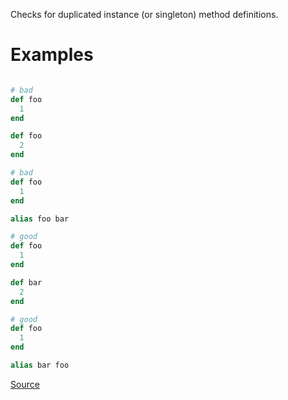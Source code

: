 
Checks for duplicated instance (or singleton) method
definitions.

# Examples

```ruby

# bad
def foo
  1
end

def foo
  2
end

# bad
def foo
  1
end

alias foo bar

# good
def foo
  1
end

def bar
  2
end

# good
def foo
  1
end

alias bar foo
```

[Source](http://www.rubydoc.info/gems/rubocop/RuboCop/Cop/Lint/DuplicateMethods)